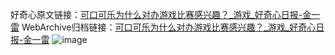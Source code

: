 好奇心原文链接：[可口可乐为什么对办游戏比赛感兴趣？_游戏_好奇心日报-金一雷](https://www.qdaily.com/articles/4429.html)
WebArchive归档链接：[可口可乐为什么对办游戏比赛感兴趣？_游戏_好奇心日报-金一雷](http://web.archive.org/web/20190623160743/https://www.qdaily.com/articles/4429.html)
![image](http://ww3.sinaimg.cn/large/007d5XDply1g3w1t4z2ygj30u040wnpd)